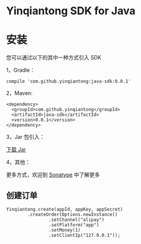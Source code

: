 # Yinqiantong SDK for Java

# 安装

您可以通过以下的其中一种方式引入 SDK

1，Gradle：

```
compile 'com.github.yinqiantong:java-sdk:0.0.1'
```

2，Maven:

```
<dependency>
  <groupId>com.github.yinqiantong</groupId>
  <artifactId>java-sdk</artifactId>
  <version>0.0.1</version>
</dependency>
```

3，Jar 包引入：

[下载 Jar](https://search.maven.org/remotecontent?filepath=com/github/yinqiantong/java-sdk/0.0.1/java-sdk-0.0.1-sources.jar)

4，其他：

更多方式，欢迎到 [Sonatype](https://search.maven.org/artifact/com.github.yinqiantong/java-sdk/0.0.1/jar) 中了解更多

## 创建订单

```
Yinqiantong.create(appId, appKey, appSecret)
        .createOrder(Options.newInstance()
                .setChannel("alipay")
                .setPlatform("app")
                .setMoney(1)
                .setClientIp("127.0.0.1"));
```
